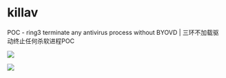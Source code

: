 # killav
POC - ring3 terminate any antivirus process without BYOVD | 三环不加载驱动终止任何杀软进程POC

![](1.png)

![](2.png)
